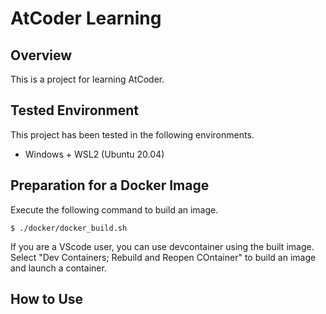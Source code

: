 # AtCoder Learning


## Overview

This is a project for learning AtCoder.

## Tested Environment
This project has been tested in the following environments.

- Windows + WSL2 (Ubuntu 20.04)

## Preparation for a Docker Image
Execute the following command to build an image.
```
$ ./docker/docker_build.sh
```
If you are a VScode user, you can use devcontainer using the built image.
Select "Dev Containers; Rebuild and Reopen COntainer" to build an image and
launch a container.


## How to Use

